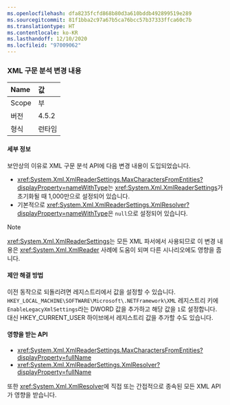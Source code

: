 ```yaml
---
ms.openlocfilehash: dfa8235fcfd868b80d3a610bddb492899519e289
ms.sourcegitcommit: 81f1bba2c97a67b5ca76bcc57b37333ffca60c7b
ms.translationtype: HT
ms.contentlocale: ko-KR
ms.lasthandoff: 12/10/2020
ms.locfileid: "97009062"
---
```

### <a name="xml-parsing-changes"></a>XML 구문 분석 변경 내용

| Name    | 값   |
|:--------|:--------|
| Scope   | 부   |
| 버전 | 4.5.2   |
| 형식    | 런타임 |

#### <a name="details"></a>세부 정보

보안상의 이유로 XML 구문 분석 API에 다음 변경 내용이 도입되었습니다.

- <xref:System.Xml.XmlReaderSettings.MaxCharactersFromEntities?displayProperty=nameWithType>는 <xref:System.Xml.XmlReaderSettings>가 초기화될 때 1,000만으로 설정되어 있습니다.
- 기본적으로 <xref:System.Xml.XmlReaderSettings.XmlResolver?displayProperty=nameWithType>은 `null`으로 설정되어 있습니다.

> [!NOTE]
> <xref:System.Xml.XmlReaderSettings>는 모든 XML 파서에서 사용되므로 이 변경 내용은 <xref:System.Xml.XmlReader> 사례에 도움이 되며 다른 시나리오에도 영향을 줍니다.

#### <a name="suggestion"></a>제안 해결 방법

이전 동작으로 되돌리려면 레지스트리에서 값을 설정할 수 있습니다. `HKEY_LOCAL_MACHINE\SOFTWARE\Microsoft\.NETFramework\XML` 레지스트리 키에 `EnableLegacyXmlSettings`라는 DWORD 값을 추가하고 해당 값을 `1`로 설정합니다. 대신 HKEY_CURRENT_USER 하이브에서 레지스트리 값을 추가할 수도 있습니다.

#### <a name="affected-apis"></a>영향을 받는 API

- <xref:System.Xml.XmlReaderSettings.MaxCharactersFromEntities?displayProperty=fullName>
- <xref:System.Xml.XmlReaderSettings.XmlResolver?displayProperty=fullName>

또한 <xref:System.Xml.XmlResolver>에 직접 또는 간접적으로 종속된 모든 XML API가 영향을 받습니다.

<!--

#### Affected APIs

- `P:System.Xml.XmlReaderSettings.MaxCharactersFromEntities`
- `P:System.Xml.XmlReaderSettings.XmlResolver`

-->
